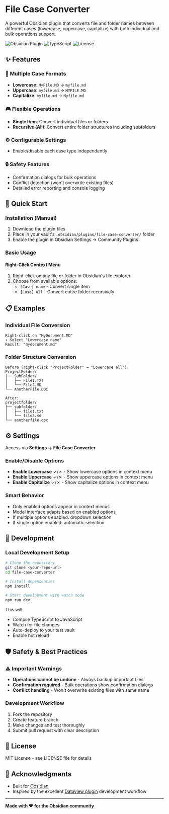 # File Case Converter

A powerful Obsidian plugin that converts file and folder names between different cases (lowercase, uppercase, capitalize) with both individual and bulk operations support.

![Obsidian Plugin](https://img.shields.io/badge/Obsidian-Plugin-purple)
![TypeScript](https://img.shields.io/badge/TypeScript-007ACC?logo=typescript&logoColor=white)
![License](https://img.shields.io/badge/License-MIT-green)

## ✨ Features

### 🎯 **Multiple Case Formats**
- **Lowercase**: `MyFile.MD` → `myfile.md`
- **Uppercase**: `myfile.md` → `MYFILE.MD`  
- **Capitalize**: `myfile.md` → `Myfile.md`

### 🎮 **Flexible Operations**
- **Single Item**: Convert individual files or folders
- **Recursive (All)**: Convert entire folder structures including subfolders

### ⚙️ **Configurable Settings**
- Enable/disable each case type independently

### 🔒 **Safety Features**
- Confirmation dialogs for bulk operations
- Conflict detection (won't overwrite existing files)
- Detailed error reporting and console logging

## 🚀 Quick Start

### Installation (Manual)
1. Download the plugin files
2. Place in your vault's `.obsidian/plugins/file-case-converter/` folder
3. Enable the plugin in Obsidian Settings → Community Plugins

### Basic Usage

#### Right-Click Context Menu
1. Right-click on any file or folder in Obsidian's file explorer
2. Choose from available options:
   - `[Case] name` - Convert single item
   - `[Case] all` - Convert entire folder recursively

## 📋 Examples

### Individual File Conversion
```
Right-click on "MyDocument.MD"
↓ Select "Lowercase name"
Result: "mydocument.md"
```

### Folder Structure Conversion
```
Before (right-click "ProjectFolder" → "Lowercase all"):
ProjectFolder/
├── SubFolder/
│   ├── File1.TXT
│   └── File2.MD
└── AnotherFile.DOC

After:
projectfolder/
├── subfolder/
│   ├── file1.txt
│   └── file2.md
└── anotherfile.doc
```

## ⚙️ Settings

Access via **Settings → File Case Converter**

### Enable/Disable Options
- **Enable Lowercase** ✓/✗ - Show lowercase options in context menu
- **Enable Uppercase** ✓/✗ - Show uppercase options in context menu  
- **Enable Capitalize** ✓/✗ - Show capitalize options in context menu

### Smart Behavior
- Only enabled options appear in context menus
- Modal interface adapts based on enabled options
- If multiple options enabled: dropdown selection
- If single option enabled: automatic selection

## 🔧 Development

### Local Development Setup
```bash
# Clone the repository
git clone <your-repo-url>
cd file-case-converter

# Install dependencies
npm install

# Start development with watch mode
npm run dev
```

This will:
- Compile TypeScript to JavaScript
- Watch for file changes
- Auto-deploy to your test vault
- Enable hot reload

## 🛡️ Safety & Best Practices

### ⚠️ Important Warnings
- **Operations cannot be undone** - Always backup important files
- **Confirmation required** - Bulk operations show confirmation dialogs
- **Conflict handling** - Won't overwrite existing files with same name

### Development Workflow
1. Fork the repository
2. Create feature branch
3. Make changes and test thoroughly
4. Submit pull request with clear description

## 📄 License

MIT License - see LICENSE file for details

## 🙏 Acknowledgments

- Built for [Obsidian](https://obsidian.md/)
- Inspired by the excellent [Dataview plugin](https://github.com/blacksmithgu/obsidian-dataview) development workflow

---

**Made with ❤️ for the Obsidian community**